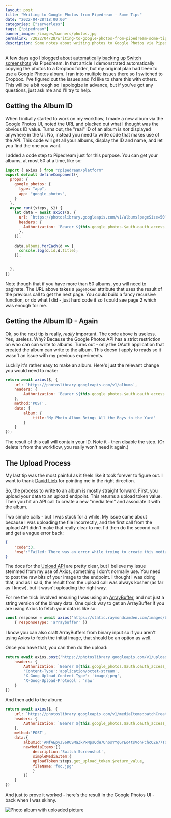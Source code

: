 ```yaml
---
layout: post
title: "Writing to Google Photos from Pipedream - Some Tips"
date: "2022-04-28T18:00:00"
categories: ["serverless"]
tags: ["pipedream"]
banner_image: /images/banners/photos.jpg
permalink: /2022/04/28/writing-to-google-photos-from-pipedream-some-tips
description: Some notes about writing photos to Google Photos via Pipedream
---
```


A few days ago I blogged about [automatically backing up Switch screenshots](https://www.raymondcamden.com/2022/04/23/store-nintendo-switch-screenshots-in-the-cloud-using-pipedream) via Pipedream. In that article I demonstrated automatically copying the photos to a Dropbox folder, but my original plan had been to use a Google Photos album. I ran into multiple issues there so I switched to Dropbox. I've figured out the issues and I'd like to share this with others. This will be a bit rough so I apologize in advance, but if you've got any questions, just ask me and I'll try to help.

## Getting the Album ID

When I initially started to work on my workflow, I made a new album via the Google Photos UI, noted the URL and plucked out what I thought was the obvious ID value. Turns out, the "real" ID of an album is *not* displayed anywhere in the UI. No, instead you need to write code that makes use of the API. This code will get all your albums, display the ID and name, and let you find the one you want. 

I added a code step to Pipedream just for this purpose. You can get your albums, at most 50 at a time, like so:

```js
import { axios } from "@pipedream/platform"
export default defineComponent({
  props: {
    google_photos: {
      type: "app",
      app: "google_photos",
    }
  },
  async run({steps, $}) {
    let data = await axios($, {
      url: `https://photoslibrary.googleapis.com/v1/albums?pageSize=50`,
      headers: {
        Authorization: `Bearer ${this.google_photos.$auth.oauth_access_token}`,
      },
    });
    
    data.albums.forEach(d => {
      console.log(d.id,d.title);
    });
    

  },
})
```

Note though that if you have more than 50 albums, you will need to paginate. The URL above takes a `pageToken` attribute that uses the result of the previous call to get the next page. You could build a fancy recursive function, or do what I did - just hard code it so I could see page 2 which was enough for me.

## Getting the Album ID - Again

Ok, so the next tip is really, *really* important. The code above is useless. Yes, useless. Why? Because the Google Photos API has a strict restriction on who can can write to albums. Turns out - only the OAuth application that created the album can write to the album. This doesn't apply to reads so it wasn't an issue with my previous experiments. 

Luckily it's rather easy to make an album. Here's just the relevant change you would need to make:

```js
return await axios($, {
	url: `https://photoslibrary.googleapis.com/v1/albums`,
	headers: {
		Authorization: `Bearer ${this.google_photos.$auth.oauth_access_token}`,
	},
	method:'POST', 
	data: {
		album: {
			title:'My Photo Album Brings All the Boys to the Yard'
		}
	}
});
```

The result of this call will contain your ID. Note it - then disable the step. (Or delete it from the workflow, you really won't need it again.)

## The Upload Process

My last tip was the most painful as it feels like it took forever to figure out. I want to thank [David Lieb](https://twitter.com/dflieb) for pointing me in the right direction. 

So, the process to write to an album is mostly straight forward. First, you upload your data to an upload endpoint. This returns a upload token value. Then you hit an API call to create a new "mediaItem" and associate it with the album.

Two simple calls - but I was stuck for a while. My issue came about because I was uploading the file incorrectly, and the first call from the upload API didn't make that really clear to me. I'd then do the second call and get a vague error back:

```json
{
	"code":3, 
	"msg":"Failed: There was an error while trying to create this media item."
}
```

The docs for the [Upload API](https://developers.google.com/photos/library/guides/upload-media) are pretty clear, but I believe my issue stemmed from my use of Axios, something I don't normally use. You need to post the raw bits of your image to the endpoint. I thought I was doing that, and as I said, the result from the upload call was always kosher (as far as I knew), but it wasn't uploading the right way.

For me the trick involved ensuring I was using an [ArrayBuffer](https://developer.mozilla.org/en-US/docs/Web/JavaScript/Reference/Global_Objects/ArrayBuffer), and not just a string version of the binary data. One quick way to get an ArrayBuffer if you are using Axios to fetch your data is like so:

```js
const response = await axios('https://static.raymondcamden.com/images/banners/raypgday2.jpg', 
	{ responseType: 'arraybuffer' })
```

I know you can also craft ArrayBuffers from binary input so if you aren't using Axios to fetch the initial image, that should be an option as well. 

Once you have that, you can then do the upload:

```js
return await axios.post('https://photoslibrary.googleapis.com/v1/uploads', response.data, {
	headers: {
		Authorization: `Bearer ${this.google_photos.$auth.oauth_access_token}`,
		'Content-Type':'application/octet-stream',
		'X-Goog-Upload-Content-Type': 'image/jpeg',
		'X-Goog-Upload-Protocol': 'raw'
	}
})
```

And then add to the album:

```js
return await axios($, {
	url: `https://photoslibrary.googleapis.com/v1/mediaItems:batchCreate`,
	headers: {
		Authorization: `Bearer ${this.google_photos.$auth.oauth_access_token}`,
	},
	method:'POST',
	data:{
		albumId:'AMfAEpyJS6RUSMaZkPxMpsQdW7UnosYYqGYEo4tsVonPchcOZe77ToJRzTNO26eor8hmwx6U2Ag1',
		newMediaItems:[{
			description:'Switch Screenshot',
			simpleMediaItem:{
			uploadToken:steps.get_upload_token.$return_value,
			fileName:'foo.jpg'
			}
		}]
	}
})
```

And just to prove it worked - here's the result in the Google Photos UI - back when I was skinny.

<p>
<img data-src="https://static.raymondcamden.com/images/2022/04/gp1.jpg" alt="Photo album with uploaded picture" class="lazyload imgborder imgcenter">
</p>